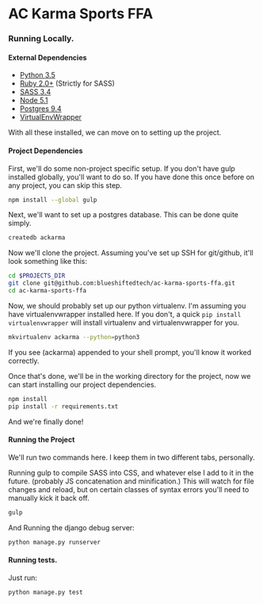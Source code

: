 # AC Karma Sports FFA

### Running Locally.

#### External Dependencies

 - [Python 3.5](https://www.python.org/)
 - [Ruby 2.0+](https://www.ruby-lang.org/en/) (Strictly for SASS)
 - [SASS 3.4](http://sass-lang.com/)
 - [Node 5.1](https://nodejs.org/en/)
 - [Postgres 9.4](http://postgresapp.com/)
 - [VirtualEnvWrapper](https://virtualenvwrapper.readthedocs.org/en/latest/)

With all these installed, we can move on to setting up the project.

#### Project Dependencies

First, we'll do some non-project specific setup. If you don't have gulp installed globally, you'll want to do so. If you have done this once before on any project, you can skip this step.

```sh
npm install --global gulp
```

Next, we'll want to set up a postgres database. This can be done quite simply.

```sh
createdb ackarma
```

Now we'll clone the project. Assuming you've set up SSH for git/github, it'll look something like this:

```sh
cd $PROJECTS_DIR
git clone git@github.com:blueshiftedtech/ac-karma-sports-ffa.git
cd ac-karma-sports-ffa
```

Now, we should probably set up our python virtualenv. I'm assuming you have virtualenvwrapper installed here. If you don't, a quick `pip install virtualenvwrapper` will install virtualenv and virtualenvwrapper for you.

```sh
mkvirtualenv ackarma --python=python3
```

If you see (ackarma) appended to your shell prompt, you'll know it worked correctly.

Once that's done, we'll be in the working directory for the project, now we can start installing our project dependencies.

```sh
npm install
pip install -r requirements.txt
```

And we're finally done!

#### Running the Project

We'll run two commands here. I keep them in two different tabs, personally.

Running gulp to compile SASS into CSS, and whatever else I add to it in the future. (probably JS concatenation and minification.) This will watch for file changes and reload, but on certain classes of syntax errors you'll need to manually kick it back off.

```sh
gulp
```

And Running the django debug server:

```sh
python manage.py runserver
```

#### Running tests.

Just run:

```sh
python manage.py test
```
